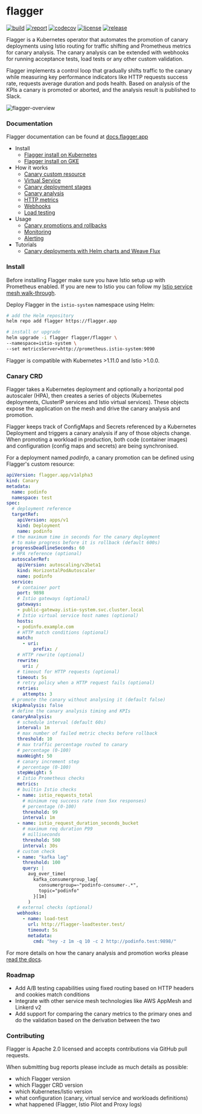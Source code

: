 # flagger

[![build](https://travis-ci.org/stefanprodan/flagger.svg?branch=master)](https://travis-ci.org/stefanprodan/flagger)
[![report](https://goreportcard.com/badge/github.com/stefanprodan/flagger)](https://goreportcard.com/report/github.com/stefanprodan/flagger)
[![codecov](https://codecov.io/gh/stefanprodan/flagger/branch/master/graph/badge.svg)](https://codecov.io/gh/stefanprodan/flagger)
[![license](https://img.shields.io/github/license/stefanprodan/flagger.svg)](https://github.com/stefanprodan/flagger/blob/master/LICENSE)
[![release](https://img.shields.io/github/release/stefanprodan/flagger/all.svg)](https://github.com/stefanprodan/flagger/releases)

Flagger is a Kubernetes operator that automates the promotion of canary deployments
using Istio routing for traffic shifting and Prometheus metrics for canary analysis. 
The canary analysis can be extended with webhooks for running acceptance tests, 
load tests or any other custom validation.

Flagger implements a control loop that gradually shifts traffic to the canary while measuring key performance 
indicators like HTTP requests success rate, requests average duration and pods health. 
Based on analysis of the KPIs a canary is promoted or aborted, and the analysis result is published to Slack.

![flagger-overview](https://raw.githubusercontent.com/stefanprodan/flagger/master/docs/diagrams/flagger-canary-overview.png)

### Documentation

Flagger documentation can be found at [docs.flagger.app](https://docs.flagger.app)

* Install
    * [Flagger install on Kubernetes](https://docs.flagger.app/install/flagger-install-on-kubernetes)
    * [Flagger install on GKE](https://docs.flagger.app/install/flagger-install-on-google-cloud)
* How it works
    * [Canary custom resource](https://docs.flagger.app/how-it-works#canary-custom-resource)
    * [Virtual Service](https://docs.flagger.app/how-it-works#virtual-service)
    * [Canary deployment stages](https://docs.flagger.app/how-it-works#canary-deployment)
    * [Canary analysis](https://docs.flagger.app/how-it-works#canary-analysis)
    * [HTTP metrics](https://docs.flagger.app/how-it-works#http-metrics)
    * [Webhooks](https://docs.flagger.app/how-it-works#webhooks)
    * [Load testing](https://docs.flagger.app/how-it-works#load-testing)
* Usage
    * [Canary promotions and rollbacks](https://docs.flagger.app/usage/progressive-delivery)
    * [Monitoring](https://docs.flagger.app/usage/monitoring)
    * [Alerting](https://docs.flagger.app/usage/alerting)
* Tutorials
    * [Canary deployments with Helm charts and Weave Flux](https://docs.flagger.app/tutorials/canary-helm-gitops)

### Install 

Before installing Flagger make sure you have Istio setup up with Prometheus enabled. 
If you are new to Istio you can follow my [Istio service mesh walk-through](https://github.com/stefanprodan/istio-gke).

Deploy Flagger in the `istio-system` namespace using Helm:

```bash
# add the Helm repository
helm repo add flagger https://flagger.app

# install or upgrade
helm upgrade -i flagger flagger/flagger \
--namespace=istio-system \
--set metricsServer=http://prometheus.istio-system:9090 
```

Flagger is compatible with Kubernetes >1.11.0 and Istio >1.0.0.

### Canary CRD

Flagger takes a Kubernetes deployment and optionally a horizontal pod autoscaler (HPA),
then creates a series of objects (Kubernetes deployments, ClusterIP services and Istio virtual services).
These objects expose the application on the mesh and drive the canary analysis and promotion.

Flagger keeps track of ConfigMaps and Secrets referenced by a Kubernetes Deployment and triggers a canary analysis if any of those objects change. 
When promoting a workload in production, both code (container images) and configuration (config maps and secrets) are being synchronised.

For a deployment named _podinfo_, a canary promotion can be defined using Flagger's custom resource:

```yaml
apiVersion: flagger.app/v1alpha3
kind: Canary
metadata:
  name: podinfo
  namespace: test
spec:
  # deployment reference
  targetRef:
    apiVersion: apps/v1
    kind: Deployment
    name: podinfo
  # the maximum time in seconds for the canary deployment
  # to make progress before it is rollback (default 600s)
  progressDeadlineSeconds: 60
  # HPA reference (optional)
  autoscalerRef:
    apiVersion: autoscaling/v2beta1
    kind: HorizontalPodAutoscaler
    name: podinfo
  service:
    # container port
    port: 9898
    # Istio gateways (optional)
    gateways:
    - public-gateway.istio-system.svc.cluster.local
    # Istio virtual service host names (optional)
    hosts:
    - podinfo.example.com
    # HTTP match conditions (optional)
    match:
      - uri:
          prefix: /
    # HTTP rewrite (optional)
    rewrite:
      uri: /
    # timeout for HTTP requests (optional)
    timeout: 5s
    # retry policy when a HTTP request fails (optional)
    retries:
      attempts: 3
  # promote the canary without analysing it (default false)
  skipAnalysis: false
  # define the canary analysis timing and KPIs
  canaryAnalysis:
    # schedule interval (default 60s)
    interval: 1m
    # max number of failed metric checks before rollback
    threshold: 10
    # max traffic percentage routed to canary
    # percentage (0-100)
    maxWeight: 50
    # canary increment step
    # percentage (0-100)
    stepWeight: 5
    # Istio Prometheus checks
    metrics:
    # builtin Istio checks
    - name: istio_requests_total
      # minimum req success rate (non 5xx responses)
      # percentage (0-100)
      threshold: 99
      interval: 1m
    - name: istio_request_duration_seconds_bucket
      # maximum req duration P99
      # milliseconds
      threshold: 500
      interval: 30s
    # custom check
    - name: "kafka lag"
      threshold: 100
      query: |
        avg_over_time(
          kafka_consumergroup_lag{
            consumergroup=~"podinfo-consumer-.*",
            topic="podinfo"
          }[1m]
        )
    # external checks (optional)
    webhooks:
      - name: load-test
        url: http://flagger-loadtester.test/
        timeout: 5s
        metadata:
          cmd: "hey -z 1m -q 10 -c 2 http://podinfo.test:9898/"
```

For more details on how the canary analysis and promotion works please [read the docs](https://docs.flagger.app/how-it-works).

### Roadmap

* Add A/B testing capabilities using fixed routing based on HTTP headers and cookies match conditions
* Integrate with other service mesh technologies like AWS AppMesh and Linkerd v2
* Add support for comparing the canary metrics to the primary ones and do the validation based on the derivation between the two

### Contributing

Flagger is Apache 2.0 licensed and accepts contributions via GitHub pull requests.

When submitting bug reports please include as much details as possible: 
* which Flagger version
* which Flagger CRD version
* which Kubernetes/Istio version
* what configuration (canary, virtual service and workloads definitions)
* what happened (Flagger, Istio Pilot and Proxy logs)
